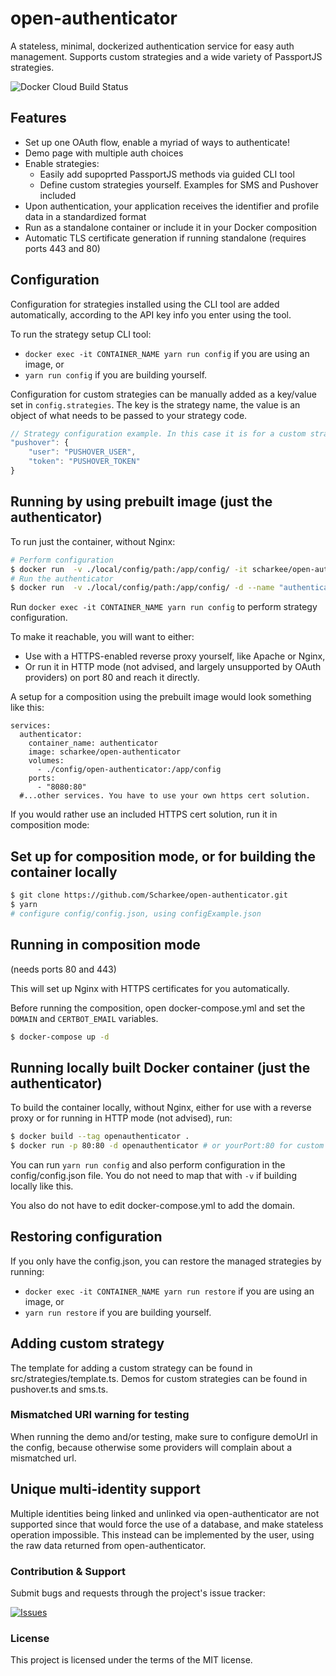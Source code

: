 # open-authenticator

A stateless, minimal, dockerized authentication service for easy auth management. Supports custom strategies and a wide variety of PassportJS strategies.

![Docker Cloud Build Status](https://img.shields.io/docker/cloud/build/scharkee/open-authenticator)

## Features

- Set up one OAuth flow, enable a myriad of ways to authenticate!
- Demo page with multiple auth choices
- Enable strategies:
  - Easily add supoprted PassportJS methods via guided CLI tool
  - Define custom strategies yourself. Examples for SMS and Pushover included
- Upon authentication, your application receives the identifier and profile data in a standardized format
- Run as a standalone container or include it in your Docker composition
- Automatic TLS certificate generation if running standalone (requires ports 443 and 80)

## Configuration

Configuration for strategies installed using the CLI tool are added automatically, according to the API key info you enter using the tool.

To run the strategy setup CLI tool:

- `docker exec -it CONTAINER_NAME yarn run config` if you are using an image, or
- `yarn run config` if you are building yourself.

Configuration for custom strategies can be manually added as a key/value set in `config.strategies`. The key is the strategy name, the value is an object of what needs to be passed to your strategy code.

```javascript
// Strategy configuration example. In this case it is for a custom strategy that requires a user and a token value, which is later used to send out confirmation notifications via Pushover.
"pushover": {
    "user": "PUSHOVER_USER",
    "token": "PUSHOVER_TOKEN"
}
```

## Running by using prebuilt image (just the authenticator)

To run just the container, without Nginx:

```bash
# Perform configuration
$ docker run  -v ./local/config/path:/app/config/ -it scharkee/open-authenticator yarn run setup
# Run the authenticator
$ docker run  -v ./local/config/path:/app/config/ -d --name "authenticator"
```

Run `docker exec -it CONTAINER_NAME yarn run config` to perform strategy configuration.

To make it reachable, you will want to either:

- Use with a HTTPS-enabled reverse proxy yourself, like Apache or Nginx,
- Or run it in HTTP mode (not advised, and largely unsupported by OAuth providers) on port 80 and reach it directly.

A setup for a composition using the prebuilt image would look something like this:

```docker
services:
  authenticator:
    container_name: authenticator
    image: scharkee/open-authenticator
    volumes:
      - ./config/open-authenticator:/app/config
    ports:
      - "8080:80"
  #...other services. You have to use your own https cert solution.

```

If you would rather use an included HTTPS cert solution, run it in composition mode:

## Set up for composition mode, or for building the container locally

```bash
$ git clone https://github.com/Scharkee/open-authenticator.git
$ yarn
# configure config/config.json, using configExample.json
```

## Running in composition mode

(needs ports 80 and 443)

This will set up Nginx with HTTPS certificates for you automatically.

Before running the composition, open docker-compose.yml and set the `DOMAIN` and `CERTBOT_EMAIL` variables.

```bash
$ docker-compose up -d
```

## Running locally built Docker container (just the authenticator)

To build the container locally, without Nginx, either for use with a reverse proxy or for running in HTTP mode (not advised), run:

```bash
$ docker build --tag openauthenticator .
$ docker run -p 80:80 -d openauthenticator # or yourPort:80 for custom port
```

You can run `yarn run config` and also perform configuration in the config/config.json file. You do not need to map that with `-v` if building locally like this.

You also do not have to edit docker-compose.yml to add the domain.

## Restoring configuration

If you only have the config.json, you can restore the managed strategies by running:

- `docker exec -it CONTAINER_NAME yarn run restore` if you are using an image, or
- `yarn run restore` if you are building yourself.

## Adding custom strategy

The template for adding a custom strategy can be found in src/strategies/template.ts.
Demos for custom strategies can be found in pushover.ts and sms.ts.

### Mismatched URI warning for testing

When running the demo and/or testing, make sure to configure demoUrl in the config, because otherwise some providers will complain about a mismatched url.

## Unique multi-identity support

Multiple identities being linked and unlinked via open-authenticator are not supported since that would force the use of a database, and make stateless operation impossible. This instead can be implemented by the user, using the raw data returned from open-authenticator.

### Contribution & Support

Submit bugs and requests through the project's issue tracker:

[![Issues](http://img.shields.io/github/issues/Scharkee/netcore-postgres-oauth-boiler.svg)](https://github.com/Scharkee/netcore-postgres-oauth-boiler/issues)

### License

This project is licensed under the terms of the MIT license.
